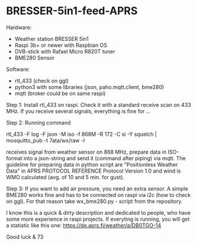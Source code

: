 # BRESSER-5in1-feed-APRS
Hardware:
  - Weather station BRESSER 5in1
  - Raspi 3b+ or newer with Raspbian OS
  - DVB-stick with Rafael Micro R820T tuner
  - BME280 Sensor
  
  
  Software:
  - rtl_433 (check on ggl)
  - python3 with some libraries (json, paho.mqtt.client, bme280)
  - mqtt (broker could be on same raspi)
  
  Step 1:    Install rtl_433 on raspi. Check it with a standard receive scan on 433 MHz. If you receive several signals, everything is fine for ...
  
  
  
  
  Step 2:    Running command
  
  rtl_433 -F log -F json -M iso -f 868M -R 172 -C si -Y squelch | mosquitto_pub -t 7ata/wx/raw -l  
  
  receives signal from weather sensor on 868 MHz, prepare data in ISO-format into a json-string and send it (command after piping) via mqtt.
  The guideline for preparing data in python script are "Positionless Weather Data" in APRS PROTOCOL REFERENCE Protocol Version 1.0 and wind is WMO calculated (avg. of 10 and 5 min. for gust).
  
  
  
  Step 3:   If you want to add air pressure, you need an extra sensor. A simple BME280 works fine and has to be connected on raspi via i2c (how to check on ggl).
  For that reason take wx_bme280.py - script from the repository.
  
  I know this is a quick & dirty description and dedicated to people, who have some more experience in raspi projects.
  If everyting is running, you will get a statistic like this one:
  https://de.aprs.fi/weather/a/DB0TGO-14
  
  Good luck & 73
